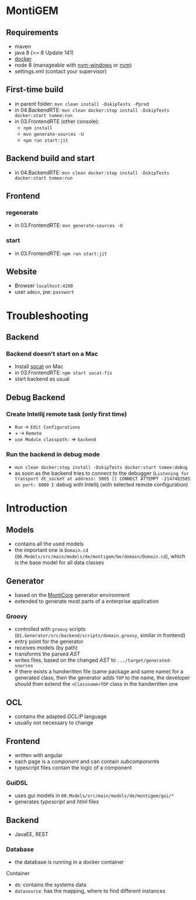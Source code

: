 <!-- (c) https://github.com/MontiCore/monticore -->
# MontiGEM

## Requirements
- maven
- java 8 (>= 8 Update 141)
- [docker](https://www.docker.com/products/docker-desktop)
- node 8 (manageable with [nvm-windows](https://github.com/coreybutler/nvm-windows/releases) or [nvm](https://github.com/nvm-sh/nvm))
- settings.xml (contact your supervisor)

## First-time build
- in parent folder: `mvn clean install -DskipTests -Pprod`
- in 04.BackendRTE: `mvn clean docker:stop install -DskipTests docker:start tomee:run`
- in 03.FrontendRTE (other console):
    - `npm install`
    - `mvn generate-sources -U`
    - `npm run start:jit`

## Backend build and start
- in 04.BackendRTE: `mvn clean docker:stop install -DskipTests docker:start tomee:run`

## Frontend
### regenerate
- in 03.FrontendRTE: `mvn generate-sources -U`

### start
- in 03.FrontendRTE: `npm run start:jit`

## Website
- Browser `localhost:4200`
- user `admin`, pw: `passwort`

# Troubleshooting

## Backend
### Backend doesn't start on a Mac
- Install [socat](https://formulae.brew.sh/formula/socat) on Mac
- in 03.FrontendRTE: `npm start socat-fix`
- start backend as usual

## Debug Backend
### Create Intellij remote task (only first time)
- `Run` -> `Edit Configurations`
- *+* -> `Remote`
- `use Module classpath:` => `backend`

### Run the backend in debug mode
- `mvn clean docker:stop install -DskipTests docker:start tomee:debug`
- as soon as the backend tries to connect to the debugger (`Listening for transport dt_socket at address: 5005
[] CONNECT ATTEMPT -2147483585 on port: 8080
`): debug with Intellij (with selected remote configuration)

# Introduction

## Models
- contains all the used models
- the important one is `Domain.cd` (`00.Models/src/main/models/de/montigem/be/domain/Domain.cd`), which is the base model for all data classes

## Generator
- based on the [MontiCore](https://www.se-rwth.de/publications/MontiCore-5-Language-Workbench-Edition-2017.pdf) generator environment
- extended to generate most parts of a enterprise application

### Groovy
- controlled with `groovy` scripts (`01.Generator/src/backend/scripts/domain.groovy`, similar in frontend)
- entry point for the generator
- receives models (by path)
- transforms the parsed *AST*
- writes files, based on the changed *AST* to `.../target/generated-sources`
- if there exists a handwritten file (same package and same name) for a generated class, then the generator adds `TOP` to the name, the developer should then extend the `<Classname>TOP` class in the handwritten one  

## OCL
- contains the adapted *OCL/P* language
- usually not necessary to change

## Frontend
- written with angular
- each page is a *component* and can contain *subcomponent*s
- typescript files contain the logic of a component

### GuiDSL
- uses gui models in `00.Models/src/main/models/de/montigem/gui/*`
- generates *typescript* and *html* files

## Backend
- JavaEE, REST

### Database
- the database is running in a docker container

Container
- `db`: contains the systems data
- `datasource`: has the mapping, where to find different instances
